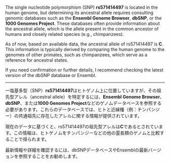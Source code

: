 The single nucleotide polymorphism (SNP) **rs571414497** is located in the human genome, but determining its ancestral allele requires consulting genomic databases such as the **Ensembl Genome Browser**, **dbSNP**, or the **1000 Genomes Project**. These databases often provide information about the ancestral allele, which is the allele present in the common ancestor of humans and closely related species (e.g., chimpanzees).

As of now, based on available data, the ancestral allele of rs571414497 is **C**. This information is typically derived by comparing the human genome to the genomes of other primates, such as chimpanzees, which serve as a reference for ancestral states.

If you need confirmation or further details, I recommend checking the latest version of the dbSNP database or Ensembl.

---

一塩基多型（SNP）**rs571414497**はヒトゲノム上に位置していますが、その祖先型アレル（ancestral allele）を特定するには、**Ensembl Genome Browser**、**dbSNP**、または**1000 Genomes Project**などのゲノムデータベースを参照する必要があります。これらのデータベースでは、ヒトと近縁種（例：チンパンジー）の共通祖先に存在したアレルに関する情報が提供されています。

現在のデータに基づくと、rs571414497の祖先型アレルは**C**であるとされています。この情報は、ヒトゲノムをチンパンジーなどの他の霊長類のゲノムと比較することで得られます。

最新情報や詳細を確認するには、dbSNPデータベースやEnsemblの最新バージョンを参照することをお勧めします。